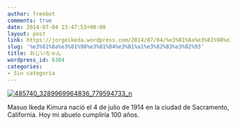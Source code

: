 ```yaml
---
author: freebot
comments: true
date: 2014-07-04 23:47:53+00:00
layout: post
link: https://jorgeikeda.wordpress.com/2014/07/04/%e3%81%8a%e3%81%98%e3%81%84%e3%81%a1%e3%82%83%e3%82%93/
slug: '%e3%81%8a%e3%81%98%e3%81%84%e3%81%a1%e3%82%83%e3%82%93'
title: おじいちゃん
wordpress_id: 6304
categories:
- Sin categoría
---
```


[![485740_3289969964836_779594733_n](http://shy-slug.gopagoda.io/wp-content/uploads/2015/07/485740_3289969964836_779594733_n-300x201.jpg)](http://shy-slug.gopagoda.io/wp-content/uploads/2015/07/485740_3289969964836_779594733_n.jpg)



Masuo Ikeda Kimura nació el 4 de julio de 1914 en la ciudad de Sacramento, California. Hoy mi abuelo cumpliría 100 años.







